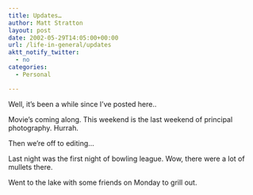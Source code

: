 ```yaml
---
title: Updates…
author: Matt Stratton
layout: post
date: 2002-05-29T14:05:00+00:00
url: /life-in-general/updates
aktt_notify_twitter:
  - no
categories:
  - Personal

---
```

Well, it&#8217;s been a while since I&#8217;ve posted here..

Movie&#8217;s coming along. This weekend is the last weekend of principal photography. Hurrah.

Then we&#8217;re off to editing&#8230;

Last night was the first night of bowling league. Wow, there were a lot of mullets there.

Went to the lake with some friends on Monday to grill out.